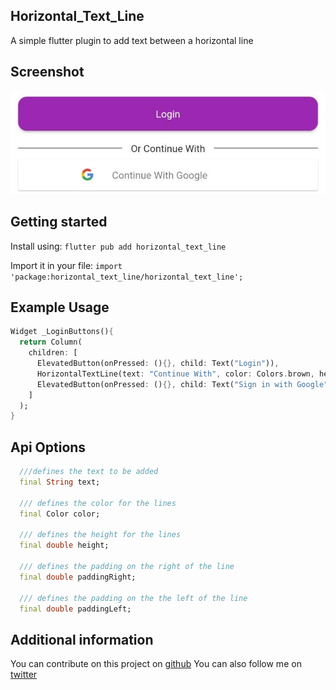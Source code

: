 <!--
This README describes the package. If you publish this package to pub.dev,
this README's contents appear on the landing page for your package.

For information about how to write a good package README, see the guide for
[writing package pages](https://dart.dev/guides/libraries/writing-package-pages).

For general information about developing packages, see the Dart guide for
[creating packages](https://dart.dev/guides/libraries/create-library-packages)
and the Flutter guide for
[developing packages and plugins](https://flutter.dev/developing-packages).
-->

## Horizontal_Text_Line
A simple flutter plugin to add text between a horizontal line

## Screenshot

![Image](https://github.com/Allan-1/horizontal_text_line/blob/main/image/image.jpeg)

## Getting started

Install using:
`flutter pub add horizontal_text_line`

Import it in your file:
`import 'package:horizontal_text_line/horizontal_text_line';`

## Example Usage

```dart
Widget _LoginButtons(){
  return Column(
    children: [
      ElevatedButton(onPressed: (){}, child: Text("Login")),
      HorizontalTextLine(text: "Continue With", color: Colors.brown, height: 1.5),
      ElevatedButton(onPressed: (){}, child: Text("Sign in with Google")),
    ]
  );
}
  ```

## Api Options
```dart
  ///defines the text to be added
  final String text;

  /// defines the color for the lines
  final Color color;
  
  /// defines the height for the lines
  final double height;
  
  /// defines the padding on the right of the line
  final double paddingRight;
  
  /// defines the padding on the the left of the line
  final double paddingLeft;
```

## Additional information

You can contribute on this project on 	[github](https://github.com/Allan-1/horizontal_text_line)
You can also follow me on [twitter](https://twitter.com/a0x001)
